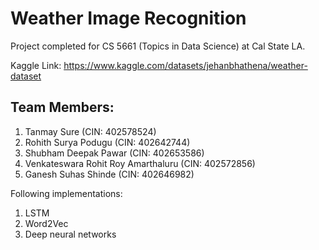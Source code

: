 # Weather Image Recognition

Project completed for CS 5661 (Topics in Data Science) at Cal State LA.

Kaggle Link: https://www.kaggle.com/datasets/jehanbhathena/weather-dataset


## Team Members:
1. Tanmay Sure (CIN: 402578524)
2. Rohith Surya Podugu (CIN: 402642744)
3. Shubham Deepak Pawar (CIN: 402653586)
4. Venkateswara Rohit Roy Amarthaluru (CIN: 402572856)
5. Ganesh Suhas Shinde (CIN: 402646982)

Following implementations:
1. LSTM
2. Word2Vec
3. Deep neural networks
